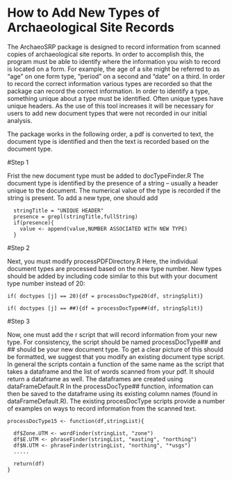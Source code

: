 # How to Add New Types of Archaeological Site Records

The ArchaeoSRP package is designed to record information from scanned copies of archaeological site reports. In order to accomplish this, the program must be able to identify where the information you wish to record is located on a form. For example, the age of a site might be referred to as “age” on one form type, “period” on a second and “date" on a third. In order to record the correct information various types are recorded so that the package can record the correct information. In order to identify a type, something unique about a type must be identified. Often unique types have unique headers. As the use of this tool increases it will be necessary for users to add new document types that were not recorded in our initial analysis.

The package works in the following order, a pdf is converted to text, the document type is identified and then the text is recorded based on the document type.

#Step 1

Frist the new document type must be added to docTypeFinder.R The document type is identified by the presence of a string – usually a header unique to the document. The numerical value of the type is recorded if the string is present. To add a new type, one should add 

```shell
  stringTitle = "UNIQUE HEADER"
  presence = grepl(stringTitle,fullString)
  if(presence){
    value <- append(value,NUMBER ASSOCIATED WITH NEW TYPE)
  }
```

#Step 2

Next, you must modify processPDFDirectory.R   Here, the individual document types are processed based on the new type number. New types should be added by including code similar to this but with your document type number instead of 20:

```shell
if( doctypes [j] == 20){df = processDocType20(df, stringSplit)}

if( doctypes [j] == ##){df = processDocType##(df, stringSplit)}

```
#Step 3

Now, one must add the r script that will record information from your new type. For consistency, the script should be named processDocType## and ## should be your new document type. To get a clear picture of this should be formatted, we suggest that you modify an existing document type script. In general the scripts contain a function of the same name as the script that takes a dataframe and the list of words scanned from your pdf. It should return a dataframe as well. The dataframes are created using dataFrameDefault.R In the processDocType## function, information can then be saved to the dataframe using its existing column names (found in dataFrameDefault.R). The existing procesDocType scripts provide a number of examples on ways to record information from the scanned text.

```shell
processDocType15 <- function(df,stringList){

  df$Zone.UTM <- wordFinder(stringList, "zone")
  df$E.UTM <- phraseFinder(stringList, "easting", "northing")
  df$N.UTM <- phraseFinder(stringList, "northing", "*usgs")
  .....

  return(df)
}
```
